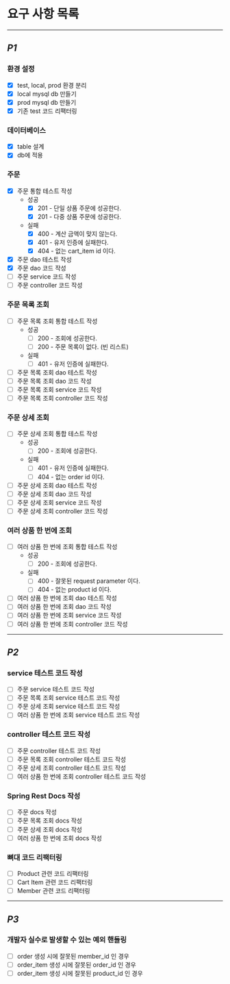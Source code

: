 # 요구 사항 목록

---
## *P1*

### 환경 설정
- [x] test, local, prod 환경 분리
- [x] local mysql db 만들기
- [x] prod mysql db 만들기
- [x] 기존 test 코드 리팩터링

### 데이터베이스
- [x] table 설계
- [x] db에 적용

### 주문
- [x] 주문 통합 테스트 작성
  - 성공
    - [x] 201 - 단일 상품 주문에 성공한다.
    - [x] 201 - 다중 상품 주문에 성공한다.
  - 실패
    - [x] 400 - 계산 금액이 맞지 않는다.
    - [x] 401 - 유저 인증에 실패한다.
    - [x] 404 - 없는 cart_item id 이다.
- [x] 주문 dao 테스트 작성
- [x] 주문 dao 코드 작성
- [ ] 주문 service 코드 작성
- [ ] 주문 controller 코드 작성

### 주문 목록 조회
- [ ] 주문 목록 조회 통합 테스트 작성
    - 성공
        - [ ] 200 - 조회에 성공한다.
        - [ ] 200 - 주문 목록이 없다. (빈 리스트)
    - 실패
        - [ ] 401 - 유저 인증에 실패한다.
- [ ] 주문 목록 조회 dao 테스트 작성
- [ ] 주문 목록 조회 dao 코드 작성
- [ ] 주문 목록 조회 service 코드 작성
- [ ] 주문 목록 조회 controller 코드 작성

### 주문 상세 조회
- [ ] 주문 상세 조회 통합 테스트 작성
    - 성공
        - [ ] 200 - 조회에 성공한다.
    - 실패
        - [ ] 401 - 유저 인증에 실패한다.
        - [ ] 404 - 없는 order id 이다.
- [ ] 주문 상세 조회 dao 테스트 작성
- [ ] 주문 상세 조회 dao 코드 작성
- [ ] 주문 상세 조회 service 코드 작성
- [ ] 주문 상세 조회 controller 코드 작성

### 여러 상품 한 번에 조회
- [ ] 여러 상품 한 번에 조회 통합 테스트 작성
    - 성공
        - [ ] 200 - 조회에 성공한다.
    - 실패
        - [ ] 400 - 잘못된 request parameter 이다.
        - [ ] 404 - 없는 product id 이다.
- [ ] 여러 상품 한 번에 조회 dao 테스트 작성
- [ ] 여러 상품 한 번에 조회 dao 코드 작성
- [ ] 여러 상품 한 번에 조회 service 코드 작성
- [ ] 여러 상품 한 번에 조회 controller 코드 작성

---
## *P2*

### service 테스트 코드 작성
- [ ] 주문 service 테스트 코드 작성
- [ ] 주문 목록 조회 service 테스트 코드 작성
- [ ] 주문 상세 조회 service 테스트 코드 작성
- [ ] 여러 상품 한 번에 조회 service 테스트 코드 작성

### controller 테스트 코드 작성
- [ ] 주문 controller 테스트 코드 작성
- [ ] 주문 목록 조회 controller 테스트 코드 작성
- [ ] 주문 상세 조회 controller 테스트 코드 작성
- [ ] 여러 상품 한 번에 조회 controller 테스트 코드 작성

### Spring Rest Docs 작성
- [ ] 주문 docs 작성
- [ ] 주문 목록 조회 docs 작성
- [ ] 주문 상세 조회 docs 작성
- [ ] 여러 상품 한 번에 조회 docs 작성

### 뼈대 코드 리팩터링
- [ ] Product 관련 코드 리팩터링
- [ ] Cart Item 관련 코드 리팩터링
- [ ] Member 관련 코드 리팩터링

---
## *P3*

### 개발자 실수로 발생할 수 있는 예외 핸들링
- [ ] order 생성 시에 잘못된 member_id 인 경우
- [ ] order_item 생성 시에 잘못된 order_id 인 경우
- [ ] order_item 생성 시에 잘못된 product_id 인 경우
